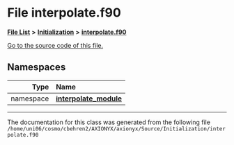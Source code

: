 
# File interpolate.f90


[**File List**](files.md) **>** [**Initialization**](dir_71a4420ed1f8982e7234eb6a0b7e6d5d.md) **>** [**interpolate.f90**](interpolate_8f90.md)

[Go to the source code of this file.](interpolate_8f90_source.md)












## Namespaces

| Type | Name |
| ---: | :--- |
| namespace | [**interpolate\_module**](namespaceinterpolate__module.md) <br> |















------------------------------
The documentation for this class was generated from the following file `/home/uni06/cosmo/cbehren2/AXIONYX/axionyx/Source/Initialization/interpolate.f90`